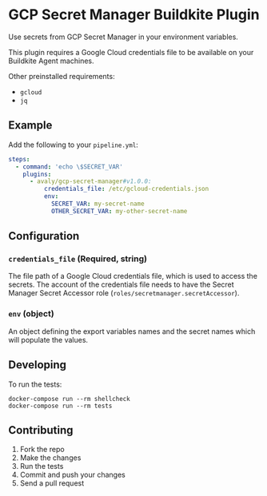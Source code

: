 # GCP Secret Manager Buildkite Plugin

Use secrets from GCP Secret Manager in your environment variables.

This plugin requires a Google Cloud credentials file to be available on your Buildkite Agent machines.

Other preinstalled requirements:

- `gcloud`
- `jq`

## Example

Add the following to your `pipeline.yml`:

```yml
steps:
  - command: 'echo \$SECRET_VAR'
    plugins:
      - avaly/gcp-secret-manager#v1.0.0:
          credentials_file: /etc/gcloud-credentials.json
          env:
            SECRET_VAR: my-secret-name
            OTHER_SECRET_VAR: my-other-secret-name
```

## Configuration

### `credentials_file` (Required, string)

The file path of a Google Cloud credentials file, which is used to access the secrets. The account of the credentials file needs to have the Secret Manager Secret Accessor role (`roles/secretmanager.secretAccessor`).

### `env` (object)

An object defining the export variables names and the secret names which will populate the values.

## Developing

To run the tests:

```shell
docker-compose run --rm shellcheck
docker-compose run --rm tests
```

## Contributing

1. Fork the repo
2. Make the changes
3. Run the tests
4. Commit and push your changes
5. Send a pull request
